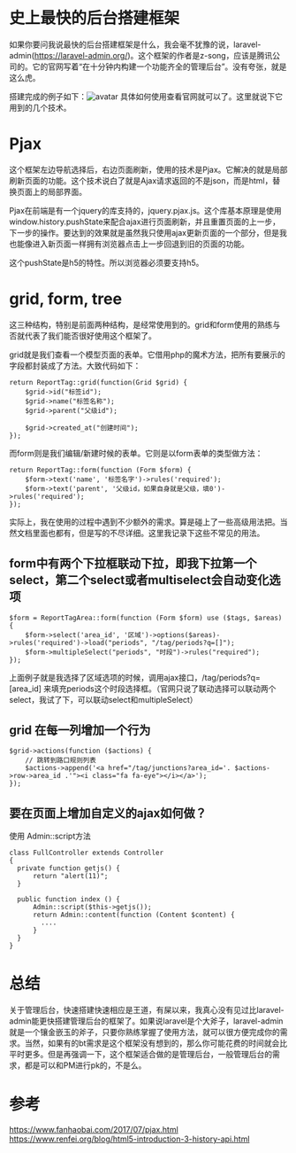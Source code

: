 # 史上最快的后台搭建框架

如果你要问我说最快的后台搭建框架是什么，我会毫不犹豫的说，laravel-admin(https://laravel-admin.org/)。这个框架的作者是z-song，应该是腾讯公司的。它的官网写着“在十分钟内构建一个功能齐全的管理后台”。没有夸张，就是这么虎。

搭建完成的例子如下：![avatar](http://tuchuang.funaio.cn/WX20190328-081700@2x.png)
具体如何使用查看官网就可以了。这里就说下它用到的几个技术。

# Pjax

这个框架左边导航选择后，右边页面刷新，使用的技术是Pjax。它解决的就是局部刷新页面的功能。这个技术说白了就是Ajax请求返回的不是json，而是html，替换页面上的局部界面。

Pjax在前端是有一个jquery的库支持的，jquery.pjax.js。这个库基本原理是使用window.history.pushState来配合ajax进行页面刷新，并且重置页面的上一步，下一步的操作。要达到的效果就是虽然我只使用ajax更新页面的一个部分，但是我也能像进入新页面一样拥有浏览器点击上一步回退到旧的页面的功能。

这个pushState是h5的特性。所以浏览器必须要支持h5。

# grid, form, tree

这三种结构，特别是前面两种结构，是经常使用到的。grid和form使用的熟练与否就代表了我们能否很好使用这个框架了。

grid就是我们查看一个模型页面的表单。它借用php的魔术方法，把所有要展示的字段都封装成了方法。大致代码如下：
```
return ReportTag::grid(function(Grid $grid) {
    $grid->id("标签id");
    $grid->name("标签名称");
    $grid->parent("父级id");

    $grid->created_at("创建时间");
});
```
而form则是我们编辑/新建时候的表单。它则是以form表单的类型做方法：
```
return ReportTag::form(function (Form $form) {
    $form->text('name', '标签名字')->rules('required');
    $form->text('parent', '父级id，如果自身就是父级，填0')->rules('required');
});
```
实际上，我在使用的过程中遇到不少额外的需求。算是碰上了一些高级用法把。当然文档里面也都有，但是写的不尽详细。这里我记录下这些不常见的用法。

## form中有两个下拉框联动下拉，即我下拉第一个select，第二个select或者multiselect会自动变化选项

```
$form = ReportTagArea::form(function (Form $form) use ($tags, $areas) {
    $form->select('area_id', '区域')->options($areas)->rules('required')->load("periods", "/tag/periods?q=[]");
    $form->multipleSelect("periods", "时段")->rules("required");
});

```

上面例子就是我选择了区域选项的时候，调用ajax接口，/tag/periods?q=[area_id] 来填充periods这个时段选择框。（官网只说了联动选择可以联动两个select，我试了下，可以联动select和multipleSelect）

## grid 在每一列增加一个行为

```
$grid->actions(function ($actions) {
    // 跳转到路口规则列表
    $actions->append('<a href="/tag/junctions?area_id='. $actions->row->area_id .'"><i class="fa fa-eye"></i></a>');
});
```

## 要在页面上增加自定义的ajax如何做？

使用 Admin::script方法
```
class FullController extends Controller
{
  private function getjs() {
      return "alert(11)";
  }

  public function index () {
      Admin::script($this->getjs());
      return Admin::content(function (Content $content) {
        ....
      }
  }
}
```
# 总结

关于管理后台，快速搭建快速相应是王道，有屎以来，我真心没有见过比laravel-admin能更快搭建管理后台的框架了。如果说laravel是个大斧子，laravel-admin就是一个镶金嵌玉的斧子，只要你熟练掌握了使用方法，就可以很方便完成你的需求。当然，如果有的bt需求是这个框架没有想到的，那么你可能花费的时间就会比平时更多。但是再强调一下，这个框架适合做的是管理后台，一般管理后台的需求，都是可以和PM进行pk的，不是么。

# 参考

https://www.fanhaobai.com/2017/07/pjax.html
https://www.renfei.org/blog/html5-introduction-3-history-api.html
